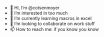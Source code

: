 - 👋 Hi, I’m @cotsenmoyer
- 👀 I’m interested in too much
- 🌱 I’m currently learning macros in excel
- 💞️ I’m looking to collaborate on work stuff
- 📫 How to reach me: if you know you know

<!---
cotsenmoyer/cotsenmoyer is a ✨ special ✨ repository because its `README.md` (this file) appears on your GitHub profile.
You can click the Preview link to take a look at your changes.
--->
